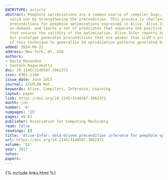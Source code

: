 ```yaml
---
ENTRYTYPE: article
abstract: Peephole optimizations are a common source of compiler bugs. Compiler developers typically transform an incorrect peephole optimization into a
  valid one by strengthening the precondition. This process is challenging and tedious. This paper proposes Alive-Infer, a data-driven approach that infers
  preconditions for peephole optimizations expressed in Alive. Alive-Infer generates positive and negative examples for an optimization, enumerates predicates
  on-demand, and learns a set of predicates that separate the positive and negative examples. Alive-Infer repeats this process until it finds a precondition
  that ensures the validity of the optimization. Alive-Infer reports both a weakest precondition and a set of succinct partial preconditions to the developer.
  Our prototype generates preconditions that are weaker than LLVM's preconditions for 73 optimizations in the Alive suite. We also demonstrate the applicability
  of this technique to generalize 54 optimization patterns generated by Souper, an LLVM IR-based superoptimizer.
added: 2024-06-22
address: New York, NY, USA
authors:
- David Menendez
- Santosh Nagarakatte
doi: 10.1145/3140587.3062372
issn: 0362-1340
issue_date: June 2017
journal: SIGPLAN Not.
keywords: Alive, Compilers, Inference, Learning
layout: paper
link: https://doi.org/10.1145/3140587.3062372
month: jun
number: '6'
numpages: '15'
pages: 49-63
publisher: Association for Computing Machinery
read: false
readings: []
title: 'Alive-Infer: data-driven precondition inference for peephole optimizations in LLVM'
url: https://doi.org/10.1145/3140587.3062372
volume: '52'
year: 2017
notes:
papers:
---
```

{% include links.html %}
